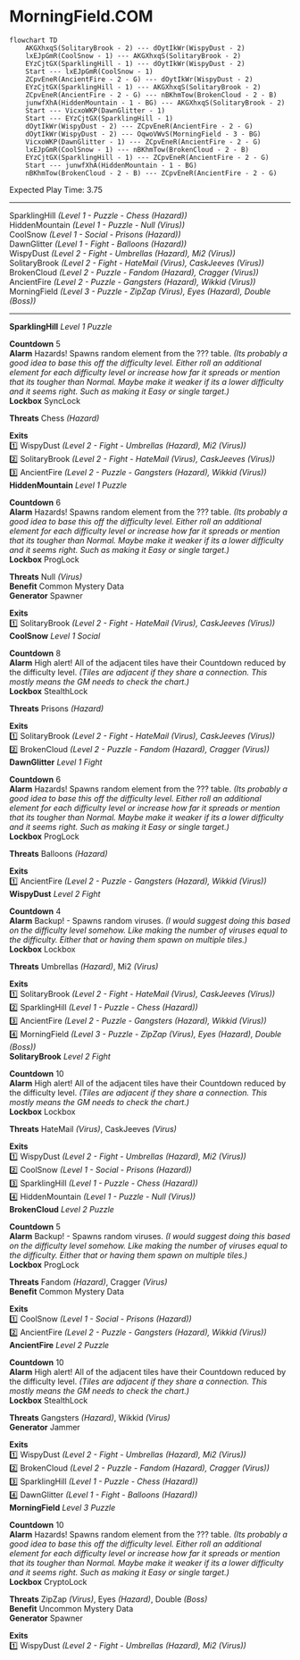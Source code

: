 # MorningField.COM  
  
```mermaid  
flowchart TD  
	AKGXhxqS(SolitaryBrook - 2) --- dOytIkWr(WispyDust - 2)  
	lxEJpGmR(CoolSnow - 1) --- AKGXhxqS(SolitaryBrook - 2)  
	EYzCjtGX(SparklingHill - 1) --- dOytIkWr(WispyDust - 2)  
	Start --- lxEJpGmR(CoolSnow - 1)  
	ZCpvEneR(AncientFire - 2 - G) --- dOytIkWr(WispyDust - 2)  
	EYzCjtGX(SparklingHill - 1) --- AKGXhxqS(SolitaryBrook - 2)  
	ZCpvEneR(AncientFire - 2 - G) --- nBKhmTow(BrokenCloud - 2 - B)  
	junwfXhA(HiddenMountain - 1 - BG) --- AKGXhxqS(SolitaryBrook - 2)  
	Start --- VicxoWKP(DawnGlitter - 1)  
	Start --- EYzCjtGX(SparklingHill - 1)  
	dOytIkWr(WispyDust - 2) --- ZCpvEneR(AncientFire - 2 - G)  
	dOytIkWr(WispyDust - 2) --- OqwoVWvS(MorningField - 3 - BG)  
	VicxoWKP(DawnGlitter - 1) --- ZCpvEneR(AncientFire - 2 - G)  
	lxEJpGmR(CoolSnow - 1) --- nBKhmTow(BrokenCloud - 2 - B)  
	EYzCjtGX(SparklingHill - 1) --- ZCpvEneR(AncientFire - 2 - G)  
	Start --- junwfXhA(HiddenMountain - 1 - BG)  
	nBKhmTow(BrokenCloud - 2 - B) --- ZCpvEneR(AncientFire - 2 - G)  
```  
  
Expected Play Time: 3.75  
  
---  
  
SparklingHill *(Level 1 - Puzzle - Chess *(Hazard)*)*  
HiddenMountain *(Level 1 - Puzzle - Null *(Virus)*)*  
CoolSnow *(Level 1 - Social - Prisons *(Hazard)*)*  
DawnGlitter *(Level 1 - Fight - Balloons *(Hazard)*)*  
WispyDust *(Level 2 - Fight - Umbrellas *(Hazard)*, Mi2 *(Virus)*)*  
SolitaryBrook *(Level 2 - Fight - HateMail *(Virus)*, CaskJeeves *(Virus)*)*  
BrokenCloud *(Level 2 - Puzzle - Fandom *(Hazard)*, Cragger *(Virus)*)*  
AncientFire *(Level 2 - Puzzle - Gangsters *(Hazard)*, Wikkid *(Virus)*)*  
MorningField *(Level 3 - Puzzle - ZipZap *(Virus)*, Eyes *(Hazard)*, Double *(Boss)*)*  
  
---  
  
**SparklingHill** *Level 1 Puzzle*  
  
**Countdown** 5  
**Alarm** Hazards! Spawns random element from the ??? table. *(Its probably a good idea to base this off the difficulty level. Either roll an additional element for each difficulty level or increase how far it spreads or mention that its tougher than Normal. Maybe make it weaker if its a lower difficulty and it seems right. Such as making it Easy or single target.)*  
**Lockbox** SyncLock  
  
**Threats** Chess *(Hazard)*  
  
**Exits**  
:one: WispyDust *(Level 2 - Fight - Umbrellas *(Hazard)*, Mi2 *(Virus)*)*  
:two: SolitaryBrook *(Level 2 - Fight - HateMail *(Virus)*, CaskJeeves *(Virus)*)*  
:three: AncientFire *(Level 2 - Puzzle - Gangsters *(Hazard)*, Wikkid *(Virus)*)*  
**HiddenMountain** *Level 1 Puzzle*  
  
**Countdown** 6  
**Alarm** Hazards! Spawns random element from the ??? table. *(Its probably a good idea to base this off the difficulty level. Either roll an additional element for each difficulty level or increase how far it spreads or mention that its tougher than Normal. Maybe make it weaker if its a lower difficulty and it seems right. Such as making it Easy or single target.)*  
**Lockbox** ProgLock  
  
**Threats** Null *(Virus)*  
**Benefit** Common Mystery Data  
**Generator** Spawner  
  
**Exits**  
:one: SolitaryBrook *(Level 2 - Fight - HateMail *(Virus)*, CaskJeeves *(Virus)*)*  
**CoolSnow** *Level 1 Social*  
  
**Countdown** 8  
**Alarm** High alert! All of the adjacent tiles have their Countdown reduced by the difficulty level. *(Tiles are adjacent if they share a connection. This mostly means the GM needs to check the chart.)*  
**Lockbox** StealthLock  
  
**Threats** Prisons *(Hazard)*  
  
**Exits**  
:one: SolitaryBrook *(Level 2 - Fight - HateMail *(Virus)*, CaskJeeves *(Virus)*)*  
:two: BrokenCloud *(Level 2 - Puzzle - Fandom *(Hazard)*, Cragger *(Virus)*)*  
**DawnGlitter** *Level 1 Fight*  
  
**Countdown** 6  
**Alarm** Hazards! Spawns random element from the ??? table. *(Its probably a good idea to base this off the difficulty level. Either roll an additional element for each difficulty level or increase how far it spreads or mention that its tougher than Normal. Maybe make it weaker if its a lower difficulty and it seems right. Such as making it Easy or single target.)*  
**Lockbox** ProgLock  
  
**Threats** Balloons *(Hazard)*  
  
**Exits**  
:one: AncientFire *(Level 2 - Puzzle - Gangsters *(Hazard)*, Wikkid *(Virus)*)*  
**WispyDust** *Level 2 Fight*  
  
**Countdown** 4  
**Alarm** Backup! - Spawns random viruses. *(I would suggest doing this based on the difficulty level somehow. Like making the number of viruses equal to the difficulty. Either that or having them spawn on multiple tiles.)*  
**Lockbox** Lockbox  
  
**Threats** Umbrellas *(Hazard)*, Mi2 *(Virus)*  
  
**Exits**  
:one: SolitaryBrook *(Level 2 - Fight - HateMail *(Virus)*, CaskJeeves *(Virus)*)*  
:two: SparklingHill *(Level 1 - Puzzle - Chess *(Hazard)*)*  
:three: AncientFire *(Level 2 - Puzzle - Gangsters *(Hazard)*, Wikkid *(Virus)*)*  
:four: MorningField *(Level 3 - Puzzle - ZipZap *(Virus)*, Eyes *(Hazard)*, Double *(Boss)*)*  
**SolitaryBrook** *Level 2 Fight*  
  
**Countdown** 10  
**Alarm** High alert! All of the adjacent tiles have their Countdown reduced by the difficulty level. *(Tiles are adjacent if they share a connection. This mostly means the GM needs to check the chart.)*  
**Lockbox** Lockbox  
  
**Threats** HateMail *(Virus)*, CaskJeeves *(Virus)*  
  
**Exits**  
:one: WispyDust *(Level 2 - Fight - Umbrellas *(Hazard)*, Mi2 *(Virus)*)*  
:two: CoolSnow *(Level 1 - Social - Prisons *(Hazard)*)*  
:three: SparklingHill *(Level 1 - Puzzle - Chess *(Hazard)*)*  
:four: HiddenMountain *(Level 1 - Puzzle - Null *(Virus)*)*  
**BrokenCloud** *Level 2 Puzzle*  
  
**Countdown** 5  
**Alarm** Backup! - Spawns random viruses. *(I would suggest doing this based on the difficulty level somehow. Like making the number of viruses equal to the difficulty. Either that or having them spawn on multiple tiles.)*  
**Lockbox** ProgLock  
  
**Threats** Fandom *(Hazard)*, Cragger *(Virus)*  
**Benefit** Common Mystery Data  
  
**Exits**  
:one: CoolSnow *(Level 1 - Social - Prisons *(Hazard)*)*  
:two: AncientFire *(Level 2 - Puzzle - Gangsters *(Hazard)*, Wikkid *(Virus)*)*  
**AncientFire** *Level 2 Puzzle*  
  
**Countdown** 10  
**Alarm** High alert! All of the adjacent tiles have their Countdown reduced by the difficulty level. *(Tiles are adjacent if they share a connection. This mostly means the GM needs to check the chart.)*  
**Lockbox** StealthLock  
  
**Threats** Gangsters *(Hazard)*, Wikkid *(Virus)*  
**Generator** Jammer  
  
**Exits**  
:one: WispyDust *(Level 2 - Fight - Umbrellas *(Hazard)*, Mi2 *(Virus)*)*  
:two: BrokenCloud *(Level 2 - Puzzle - Fandom *(Hazard)*, Cragger *(Virus)*)*  
:three: SparklingHill *(Level 1 - Puzzle - Chess *(Hazard)*)*  
:four: DawnGlitter *(Level 1 - Fight - Balloons *(Hazard)*)*  
**MorningField** *Level 3 Puzzle*  
  
**Countdown** 10  
**Alarm** Hazards! Spawns random element from the ??? table. *(Its probably a good idea to base this off the difficulty level. Either roll an additional element for each difficulty level or increase how far it spreads or mention that its tougher than Normal. Maybe make it weaker if its a lower difficulty and it seems right. Such as making it Easy or single target.)*  
**Lockbox** CryptoLock  
  
**Threats** ZipZap *(Virus)*, Eyes *(Hazard)*, Double *(Boss)*  
**Benefit** Uncommon Mystery Data  
**Generator** Spawner  
  
**Exits**  
:one: WispyDust *(Level 2 - Fight - Umbrellas *(Hazard)*, Mi2 *(Virus)*)*

